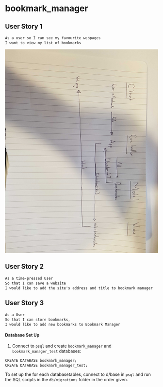 # bookmark_manager

## User Story 1

```
As a user so I can see my favourite webpages
I want to view my list of bookmarks
```

![bookmark_domain_model](/images/domain-model-1.jpg)


## User Story 2

```
As a time-pressed User
So that I can save a website
I would like to add the site's address and title to bookmark manager
```

## User Story 3

```
As a User
So that I can store bookmarks,
I would like to add new bookmarks to Bookmark Manager

```

#### Database Set Up

1. Connect to `psql` and create `bookmark_manager` and `bookmark_manager_test` databases:

```
CREATE DATABASE bookmark_manager;
CREATE DATABASE bookmark_manager_test;
```

To set up the for each databasetables, connect to d/base in `psql` and run the SQL scripts in the `db/migrations` folder in the order given.
